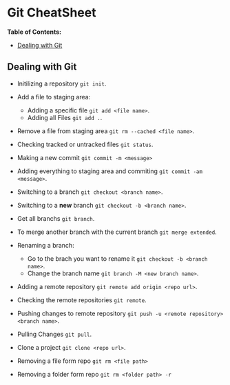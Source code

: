 # Git CheatSheet

**Table of Contents:**
* [Dealing with Git](#dealing-with-git)

## Dealing with Git
- Initilizing a repository `git init`.
		
- Add a file to staging area:
	- Adding a specific file `git add <file name>`.
	- Adding all Files `git add .`. 
		
- Remove a file from staging area `git rm --cached <file name>`.
	
- Checking tracked or untracked files `git status`.
		
- Making a new commit `git commit -m <message>`

- Adding everything to staging area and commiting `git commit -am <message>`.
		
- Switching to a branch `git checkout <branch name>`.

- Switching to a **new** branch `git checkout -b <branch name>`.
		
- Get all branchs `git branch`.
		
- To merge another branch with the current branch `git merge extended`.
		
- Renaming a branch:
	- Go to the brach you want to rename it `git checkout -b <branch name>`.
	- Change the branch name `git branch -M <new branch name>`.
		
- Adding a remote repository `git remote add origin <repo url>`.
		
- Checking the remote repositories `git remote`.
		
- Pushing changes to remote repository `git push -u <remote repository> <branch name>`.
		
- Pulling Changes `git pull`.
		
- Clone a project `git clone <repo url>`.
	
- Removing a file form repo `git rm <file path>`

- Removing a folder form repo `git rm <folder path> -r`